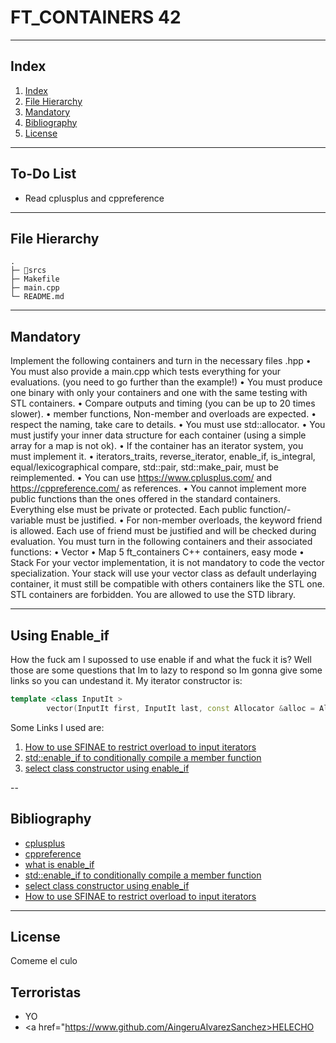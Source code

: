 # FT_CONTAINERS 42
---
## Index
1. [Index](#index)
2. [File Hierarchy ](#file-hierarchy-)
3. [Mandatory ](#mandatory-)
4. [Bibliography ](#bibliography-)
5. [License](#license)
---
## To-Do List <a name="todo"></a>

- Read cplusplus and cppreference
---
## File Hierarchy <a name="files"></a>
```
.
├─ 📁srcs
├─ Makefile
├─ main.cpp
└─ README.md
```
---
##  Mandatory <a name="mandatory"></a>

Implement the following containers and turn in the necessary files <container>.hpp
• You must also provide a main.cpp which tests everything for your evaluations. (you
need to go further than the example!)
• You must produce one binary with only your containers and one with the same
testing with STL containers.
• Compare outputs and timing (you can be up to 20 times slower).
• member functions, Non-member and overloads are expected.
• respect the naming, take care to details.
• You must use std::allocator.
• You must justify your inner data structure for each container (using a simple array
for a map is not ok).
• If the container has an iterator system, you must implement it.
• iterators_traits, reverse_iterator, enable_if, is_integral, equal/lexicographical compare, std::pair, std::make_pair, must be reimplemented.
• You can use https://www.cplusplus.com/ and https://cppreference.com/ as
references.
• You cannot implement more public functions than the ones offered in the standard
containers. Everything else must be private or protected. Each public function/-
variable must be justified.
• For non-member overloads, the keyword friend is allowed. Each use of friend
must be justified and will be checked during evaluation.
You must turn in the following containers and their associated functions:
• Vector
• Map
5
ft_containers C++ containers, easy mode
• Stack
For your vector implementation, it is not mandatory to code the vector<bool> specialization.
Your stack will use your vector class as default underlaying container, it must still be
compatible with others containers like the STL one.
STL containers are forbidden.
You are allowed to use the STD library.

---
## Using Enable_if
How the fuck am I supossed to use enable if and what the fuck it is? Well those are some questions that Im to lazy to respond so Im gonna give some links so you can undestand it. My iterator constructor is:
```c++
template <class InputIt >
		vector(InputIt first, InputIt last, const Allocator &alloc = Allocator(), typename ft::enable_if<!ft::is_integral<InputIt>::value>::type * = 0) {
```
Some Links I used are:
1.	[How to use SFINAE to restrict overload to input iterators][How to use SFINAE to restrict overload to input iterators]
2.	[std::enable_if to conditionally compile a member function][std::enable_if to conditionally compile a member function]
3.	[select class constructor using enable_if][select class constructor using enable_if]

--
## Bibliography <a name="biblio"></a>
-	[cplusplus][cplusplus]
-	[cppreference][cppreference]
-	[what is enable_if][what is enable_if]
-	[std::enable_if to conditionally compile a member function][std::enable_if to conditionally compile a member function]
-	[select class constructor using enable_if][select class constructor using enable_if]
-	[How to use SFINAE to restrict overload to input iterators][How to use SFINAE to restrict overload to input iterators]
---
## License <a name="license"></a>

Comeme el culo

## Terroristas

- YO
- <a href="https://www.github.com/AingeruAlvarezSanchez>HELECHO</a>

[//]: #
	[Test]: <localhost:8080>
	[cplusplus]: <https://www.cplusplus.com/>
	[cppreference]: <https://cppreference.com/>
	[what is enable_if]: <https://medium.com/@sidbhasin82/c-templates-what-is-std-enable-if-and-how-to-use-it-fd76d3abbabe>
	[std::enable_if to conditionally compile a member function]: <https://stackoverflow.com/questions/6972368/stdenable-if-to-conditionally-compile-a-member-function>
	[select class constructor using enable_if]: <https://stackoverflow.com/questions/17842478/select-class-constructor-using-enable-if>
	[How to use SFINAE to restrict overload to input iterators]: <https://stackoverflow.com/questions/25668966/how-to-use-sfinae-to-restrict-overload-to-input-iterators>